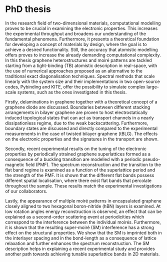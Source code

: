 # PhD thesis

In the research field of two-dimensional materials, computational modelling proves to be crucial in examining the electronic properties. This increases the experimental throughput and broadens our understanding of the fundamental phenomena. Furthermore, it presents a theoretical foundation for developing a concept of materials by design, where the goal is to achieve a desired functionality. Still, the accuracy that atomistic modelling offers proves to increase the already demanding computational complexity. In this thesis graphene heterostructures and moiré patterns are tackled starting from a tight-binding (TB) atomistic description in real-space, with the use of numerical approaches proposed as an alternative to the traditional exact diagonalisation techniques. Spectral methods that scale linearly with the system size and their implementations in two open-source codes, Pybinding and KITE, offer the possibility to simulate complex large-scale systems, such as the ones investigated in this thesis. 

Firstly, delaminations in graphene together with a theoretical concept of a graphene diode are discussed. Boundaries between different stacking arrangements in bilayer graphene are proven to host electrostatically induced topological states that can act as transport channels in a nearly dissipationless regime, due to the weak backscattering. Furthermore, boundary states are discussed and directly compared to the experimental measurements in the case of twisted bilayer graphene (tBLG). The effects on the electronic properties and the signatures in the transport are shown.

Secondly, recent experimental results on the tuning of the electronic properties by periodically strained graphene superlattices formed as a consequence of a buckling transition are modelled with a periodic pseudo-magnetic field (PMF). The spectrum reconstruction and the transition to the flat band regime is examined as a function of the superlattice period and the strength of the PMF. It is shown that the different flat bands possess different spatial localisation, where there exist flat bands that percolate throughout the sample. These results match the experimental investigations of our collaborators.

Lastly, the appearance of multiple moiré patterns in encapsulated graphene closely aligned to two hexagonal boron-nitride (hBN) layers is examined. At low rotation angles energy reconstruction is observed, an effect that can be explained as a second-order scattering event at periodicities which correspond to the interference between the individual moirés. Furthermore, it is shown that the resulting super-moiré (SM) interference has a strong effect on the structural properties. We show that the SM is imprinted both in the interlayer spacing and in the bond-length as a consequence of lattice relaxation and further enhances the spectrum reconstruction. The SM description helps in explaining a recent experimental study and provides another path towards achieving tunable superlattice bands in 2D materials.